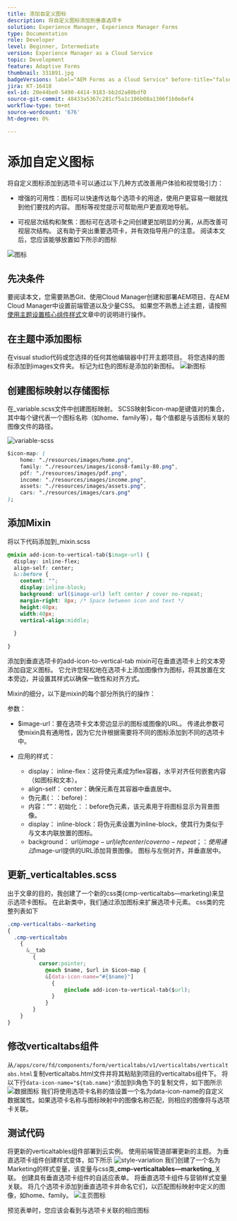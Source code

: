 ```yaml
---
title: 添加自定义图标
description: 将自定义图标添加到垂直选项卡
solution: Experience Manager, Experience Manager Forms
type: Documentation
role: Developer
level: Beginner, Intermediate
version: Experience Manager as a Cloud Service
topic: Development
feature: Adaptive Forms
thumbnail: 331891.jpg
badgeVersions: label="AEM Forms as a Cloud Service" before-title="false"
jira: KT-16418
exl-id: 20e44be0-5490-4414-9183-bb2d2a80bdf0
source-git-commit: 48433a5367c281cf5a1c106b08a1306f1b0e8ef4
workflow-type: tm+mt
source-wordcount: '676'
ht-degree: 0%

---
```


# 添加自定义图标

将自定义图标添加到选项卡可以通过以下几种方式改善用户体验和视觉吸引力：

* 增强的可用性：图标可以快速传达每个选项卡的用途，使用户更容易一眼就找到他们要找的内容。 图标等视觉提示可帮助用户更直观地导航。

* 可视层次结构和聚焦：图标可在选项卡之间创建更加明显的分离，从而改善可视层次结构。 这有助于突出重要选项卡，并有效指导用户的注意。
阅读本文后，您应该能够放置如下所示的图标

![图标](assets/icons.png)

## 先决条件

要阅读本文，您需要熟悉Git、使用Cloud Manager创建和部署AEM项目、在AEM Cloud Manager中设置前端管道以及少量CSS。 如果您不熟悉上述主题，请按照[使用主题设置核心组件样式](https://experienceleague.adobe.com/en/docs/experience-manager-cloud-service/content/forms/adaptive-forms-authoring/authoring-adaptive-forms-core-components/create-an-adaptive-form-on-forms-cs/using-themes-in-core-components#rename-env-file-theme-folder)文章中的说明进行操作。

## 在主题中添加图标

在visual studio代码或您选择的任何其他编辑器中打开主题项目。
将您选择的图标添加到images文件夹。
标记为红色的图标是添加的新图标。
![新图标](assets/newicons.png)

## 创建图标映射以存储图标

在_variable.scss文件中创建图标映射。 SCSS映射$icon-map是键值对的集合，其中每个键代表一个图标名称（如home、family等），每个值都是与该图标关联的图像文件的路径。

![variable-scss](assets/variable_scss.png)

```css
$icon-map: (
    home: "./resources/images/home.png",
    family: "./resources/images/icons8-family-80.png",
    pdf: "./resources/images/pdf.png",
    income: "./resources/images/income.png",
    assets: "./resources/images/assets.png",
    cars: "./resources/images/cars.png"
);
```

## 添加Mixin

将以下代码添加到_mixin.scss

```css
@mixin add-icon-to-vertical-tab($image-url) {
  display: inline-flex;
  align-self: center;
  &::before {
    content: "";
    display:inline-block;
    background: url($image-url) left center / cover no-repeat;
    margin-right: 8px; /* Space between icon and text */
    height:40px;
    width:40px;
    vertical-align:middle;
    
  }
  
}
```

添加到垂直选项卡的add-icon-to-vertical-tab mixin可在垂直选项卡上的文本旁添加自定义图标。 它允许您轻松地在选项卡上添加图像作为图标，将其放置在文本旁边，并设置其样式以确保一致性和对齐方式。

Mixin的细分，以下是mixin的每个部分所执行的操作：

参数：

* $image-url：要在选项卡文本旁边显示的图标或图像的URL。 传递此参数可使mixin具有通用性，因为它允许根据需要将不同的图标添加到不同的选项卡中。

* 应用的样式：

   * display： inline-flex：这将使元素成为flex容器，水平对齐任何嵌套内容（如图标和文本）。
   * align-self： center：确保元素在其容器中垂直居中。
   * 伪元素(：：before)：
   * 内容：“”：初始化：：before伪元素，该元素用于将图标显示为背景图像。
   * display： inline-block：将伪元素设置为inline-block，使其行为类似于与文本内联放置的图标。
   * background： url($image-url) left center / cover no-repeat；：使用通过$image-url提供的URL添加背景图像。 图标与左侧对齐，并垂直居中。

## 更新_verticaltables.scss

出于文章的目的，我创建了一个新的css类(cmp-verticaltabs—marketing)来显示选项卡图标。 在此新类中，我们通过添加图标来扩展选项卡元素。 css类的完整列表如下

```css
.cmp-verticaltabs--marketing
{
  .cmp-verticaltabs
    {
      &__tab 
        {
          cursor:pointer;
            @each $name, $url in $icon-map {
            &[data-icon-name="#{$name}"]
              {
                  @include add-icon-to-vertical-tab($url);
              }
            }
        }
    }
}
```

## 修改verticaltabs组件

从```/apps/core/fd/components/form/verticaltabs/v1/verticaltabs/verticaltabs.html```复制verticaltabs.html文件并将其粘贴到项目的verticaltabs组件下。 将以下行```data-icon-name="${tab.name}"```添加到li角色下的复制文件，如下图所示
![数据图标](assets/data-icons.png)
我们将使用选项卡名称的值设置一个名为data-icon-name的自定义数据属性。如果选项卡名称与图标映射中的图像名称匹配，则相应的图像将与选项卡关联。



## 测试代码

将更新的verticaltables组件部署到云实例。
使用前端管道部署更新的主题。
为垂直选项卡组件创建样式变体，如下所示
![style-variation](assets/verticaltab-style-variation.png)
我们创建了一个名为Marketing的样式变量，该变量与css类_&#x200B;**cmp-verticaltables—marketing**&#x200B;_关联。
创建具有垂直选项卡组件的自适应表单。 将垂直选项卡组件与营销样式变量关联。
将几个选项卡添加到垂直选项卡并命名它们，以匹配图标映射中定义的图像，如home、family。
![主页图标](assets/tab-name.png)

预览表单时，您应该会看到与选项卡关联的相应图标
